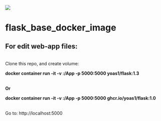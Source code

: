 ![](https://visitor-badge.glitch.me/badge?page_id=Yoas1.flask_base_docker_image)</br>

# flask_base_docker_image

## For edit web-app files:
</br>
Clone this repo, and create volume:</br>

**docker container run -it -v <path-to-clone-repo>:/App -p 5000:5000 yoas1/flask:1.3**</br></br>

**Or**</br>

**docker container run -it -v <path-to-clone-repo>:/App -p 5000:5000 ghcr.io/yoas1/flask:1.0**</br></br>


Go to: http://localhost:5000
